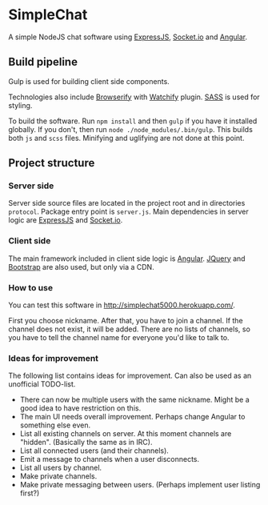 # SimpleChat

A simple NodeJS chat software using [ExpressJS](http://expressjs.com/), [Socket.io](http://socket.io/) and [Angular](https://angularjs.org/).

## Build pipeline

Gulp is used for building client side components.

Technologies also include [Browserify](http://browserify.org/) with [Watchify](https://github.com/substack/watchify) plugin. [SASS](http://sass-lang.com/) is used for styling.

To build the software. Run `npm install` and then `gulp` if you have it installed globally. If you don't, then run `node ./node_modules/.bin/gulp`. This builds both `js` and `scss` files. Minifying and uglifying are not done at this point.

## Project structure

### Server side

Server side source files are located in the project root and in directories `protocol`. Package entry point is `server.js`. Main dependencies in server logic are [ExpressJS](http://expressjs.com/) and [Socket.io](http://socket.io/).

### Client side

The main framework included in client side logic is [Angular](https://angularjs.org/). [JQuery](https://jquery.com/) and [Bootstrap](http://getbootstrap.com/) are also used, but only via a CDN.

### How to use

You can test this software in <http://simplechat5000.herokuapp.com/>.

First you choose nickname. After that, you have to join a channel. If the channel does not exist, it will be added. There are no lists of channels, so you have to tell the channel name for everyone you'd like to talk to.

### Ideas for improvement

The following list contains ideas for improvement. Can also be used as an unofficial TODO-list.

* There can now be multiple users with the same nickname. Might be a good idea to have restriction on this.
* The main UI needs overall improvement. Perhaps change Angular to something else even.
* List all existing channels on server. At this moment channels are "hidden". (Basically the same as in IRC).
* List all connected users (and their channels).
* Emit a message to channels when a user disconnects.
* List all users by channel.
* Make private channels.
* Make private messaging between users. (Perhaps implement user listing first?)
